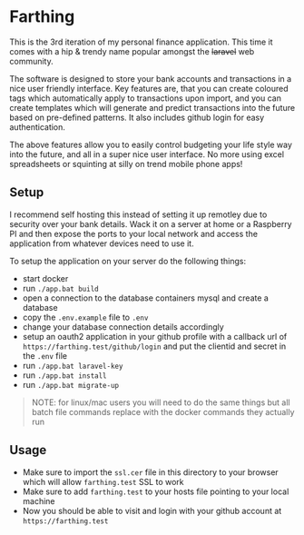 # Farthing

This is the 3rd iteration of my personal finance application. This time it comes with a hip & trendy name popular amongst 
the ~~laravel~~ web community. 

The software is designed to store your bank accounts and transactions in a nice user friendly interface. Key
features are, that you can create coloured tags which automatically apply to transactions upon import, and you can create
templates which will generate and predict transactions into the future based on pre-defined patterns. It also includes 
github login for easy authentication.

The above features allow you to easily control budgeting your life style way into the future, and all in a super nice 
user interface. No more using excel spreadsheets or squinting at silly on trend mobile phone apps!

## Setup

I recommend self hosting this instead of setting it up remotley due to security over your bank details. Wack it on
a server at home or a Raspberry PI and then expose the ports to your local network and access the application from whatever 
devices need to use it.

To setup the application on your server do the following things:

- start docker
- run `./app.bat build`
- open a connection to the database containers mysql and create a database
- copy the `.env.example` file to `.env`
- change your database connection details accordingly
- setup an oauth2 application in your github profile with a callback url of `https://farthing.test/github/login` 
  and put the clientid and secret in the `.env` file
- run `./app.bat laravel-key`
- run `./app.bat install`
- run `./app.bat migrate-up`

> NOTE: for linux/mac users you will need to do the same things but all batch file commands replace with the
> docker commands they actually run

## Usage

- Make sure to import the `ssl.cer` file in this directory to your browser which will allow `farthing.test` SSL to work
- Make sure to add `farthing.test` to your hosts file pointing to your local machine
- Now you should be able to visit and login with your github account at `https://farthing.test`
